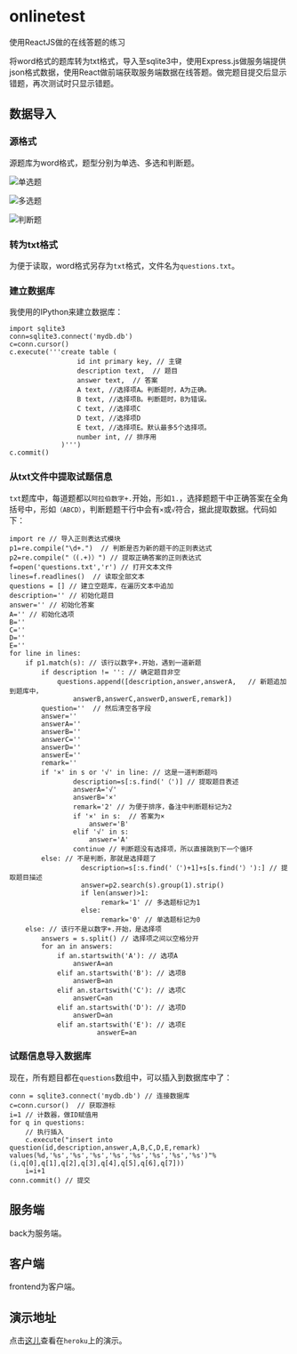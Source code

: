 # onlinetest
使用ReactJS做的在线答题的练习

将word格式的题库转为txt格式，导入至sqlite3中，使用Express.js做服务端提供json格式数据，使用React做前端获取服务端数据在线答题。做完题目提交后显示错题，再次测试时只显示错题。


## 数据导入

### 源格式

源题库为word格式，题型分别为单选、多选和判断题。

![单选题](http://upload-images.jianshu.io/upload_images/38605-2d22fd1c668500f3.png?imageMogr2/auto-orient/strip%7CimageView2/2/w/1240)

![多选题](http://upload-images.jianshu.io/upload_images/38605-973d038f83d950ef.png?imageMogr2/auto-orient/strip%7CimageView2/2/w/1240)

![判断题](http://upload-images.jianshu.io/upload_images/38605-548bba5201ad6880.png?imageMogr2/auto-orient/strip%7CimageView2/2/w/1240)

### 转为txt格式

为便于读取，word格式另存为`txt`格式，文件名为`questions.txt`。

### 建立数据库

我使用的IPython来建立数据库：
```
import sqlite3
conn=sqlite3.connect('mydb.db')
c=conn.cursor()
c.execute('''create table (
                 id int primary key, // 主键 
                 description text,  // 题目
                 answer text,  // 答案
                 A text, //选择项A。判断题时，A为正确。
                 B text, //选择项B。判断题时，B为错误。
                 C text, //选择项C
                 D text, //选择项D
                 E text, //选择项E。默认最多5个选择项。
                 number int, // 排序用
             )''')
c.commit()
```
### 从txt文件中提取试题信息

`txt`题库中，每道题都以`阿拉伯数字+.`开始，形如`1.`，选择题题干中正确答案在全角括号中，形如`（ABCD）`，判断题题干行中会有`×`或`√`符合，据此提取数据。代码如下：
```
import re // 导入正则表达式模块
p1=re.compile("\d+.")  // 判断是否为新的题干的正则表达式
p2=re.compile("（(.+)）") // 提取正确答案的正则表达式
f=open('questions.txt','r') // 打开文本文件
lines=f.readlines()  // 读取全部文本
questions = [] // 建立空题库，在遍历文本中追加
description='' // 初始化题目
answer='' // 初始化答案
A='' // 初始化选项
B=''
C=''
D=''
E=''
for line in lines:
    if p1.match(s): // 该行以数字+.开始，遇到一道新题
        if description != '': // 确定题目非空
            questions.append([description,answer,answerA,   // 新题追加到题库中，
                answerB,answerC,answerD,answerE,remark])
        question=''  // 然后清空各字段
        answer=''
        answerA=''
        answerB=''
        answerC=''
        answerD=''
        answerE=''
        remark=''
        if '×' in s or '√' in line: // 这是一道判断题吗
                description=s[:s.find('（')] // 提取题目表述
                answerA='√'
                answerB='×'
                remark='2' // 为便于排序，备注中判断题标记为2
                if '×' in s:  // 答案为×
                    answer='B'
                elif '√' in s:
                    answer='A'
                continue // 判断题没有选择项，所以直接跳到下一个循环
        else: // 不是判断，那就是选择题了
                  description=s[:s.find('（')+1]+s[s.find('）'):] // 提取题目描述
                  answer=p2.search(s).group(1).strip()
                  if len(answer)>1:
                       remark='1' // 多选题标记为1
                  else:
                       remark='0' // 单选题标记为0
    else: // 该行不是以数字+.开始，是选择项
        answers = s.split() // 选择项之间以空格分开
        for an in answers:
            if an.startswith('A'): // 选项A
                answerA=an
            elif an.startswith('B'): // 选项B
                answerB=an
            elif an.startswith('C'): // 选项C
                answerC=an
            elif an.startswith('D'): // 选项D
                answerD=an 
            elif an.startswith('E'): // 选项E
                      answerE=an
```
### 试题信息导入数据库
现在，所有题目都在`questions`数组中，可以插入到数据库中了：
```
conn = sqlite3.connect('mydb.db') // 连接数据库
c=conn.cursor()  // 获取游标
i=1 // 计数器，做ID赋值用
for q in questions:
    // 执行插入
    c.execute("insert into question(id,description,answer,A,B,C,D,E,remark) values(%d,'%s','%s','%s','%s','%s','%s','%s','%s')"%(i,q[0],q[1],q[2],q[3],q[4],q[5],q[6],q[7]))                                                 
    i=i+1
conn.commit() // 提交
```

## 服务端
back为服务端。

## 客户端
frontend为客户端。

## 演示地址
点击[这儿](https://onlietestfrontend.herokuapp.com/)查看在`heroku`上的演示。


